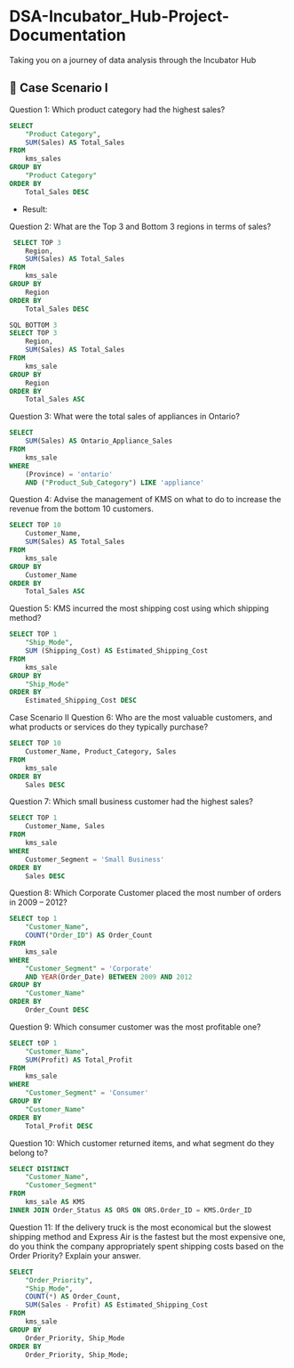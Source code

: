 # DSA-Incubator_Hub-Project-Documentation
Taking you on a journey of data analysis through the Incubator Hub
## 📑 Case Scenario I
Question 1: Which product category had the highest sales?
        
``` SQL 
SELECT 
    "Product Category", 
    SUM(Sales) AS Total_Sales
FROM 
    kms_sales
GROUP BY 
    "Product Category"
ORDER BY 
    Total_Sales DESC 
```
- Result:
  
Question 2: What are the Top 3 and Bottom 3 regions in terms of sales?
``` SQL
 SELECT TOP 3
    Region, 
    SUM(Sales) AS Total_Sales
FROM 
    kms_sale
GROUP BY 
    Region
ORDER BY 
    Total_Sales DESC

SQL BOTTOM 3
SELECT TOP 3
    Region, 
    SUM(Sales) AS Total_Sales
FROM 
    kms_sale
GROUP BY 
    Region
ORDER BY 
    Total_Sales ASC
```
Question 3: What were the total sales of appliances in Ontario?
``` SQL
SELECT 
    SUM(Sales) AS Ontario_Appliance_Sales
FROM 
    kms_sale
WHERE 
    (Province) = 'ontario'
    AND ("Product_Sub_Category") LIKE 'appliance'
````
Question 4: Advise the management of KMS on what to do to increase the revenue from the bottom 10 customers.
``` SQL
SELECT TOP 10
    Customer_Name, 
    SUM(Sales) AS Total_Sales
FROM 
    kms_sale
GROUP BY 
    Customer_Name
ORDER BY 
    Total_Sales ASC
```

Question 5: KMS incurred the most shipping cost using which shipping method?
``` SQL
SELECT TOP 1
    "Ship_Mode", 
    SUM (Shipping_Cost) AS Estimated_Shipping_Cost
FROM 
    kms_sale
GROUP BY 
    "Ship_Mode"
ORDER BY 
    Estimated_Shipping_Cost DESC
```   

Case Scenario II
Question 6: Who are the most valuable customers, and what products or services do they typically purchase?
``` SQL
SELECT TOP 10
    Customer_Name, Product_Category, Sales
FROM
    kms_sale
ORDER BY
    Sales DESC
```
Question 7: Which small business customer had the highest sales?
``` SQL
SELECT TOP 1
    Customer_Name, Sales 
FROM 
    kms_sale
WHERE 
    Customer_Segment = 'Small Business'
ORDER BY 
    Sales DESC
```

Question 8: Which Corporate Customer placed the most number of orders in 2009 – 2012?
``` SQL
SELECT top 1
    "Customer_Name", 
    COUNT("Order_ID") AS Order_Count
FROM 
    kms_sale
WHERE 
    "Customer_Segment" = 'Corporate'
    AND YEAR(Order_Date) BETWEEN 2009 AND 2012
GROUP BY 
    "Customer_Name"
ORDER BY 
    Order_Count DESC
```

Question 9: Which consumer customer was the most profitable one?
```SQL
SELECT tOP 1
    "Customer_Name", 
    SUM(Profit) AS Total_Profit
FROM 
    kms_sale
WHERE 
    "Customer_Segment" = 'Consumer'
GROUP BY 
    "Customer_Name"
ORDER BY 
    Total_Profit DESC
```

Question 10: Which customer returned items, and what segment do they belong to?
``` SQL
SELECT DISTINCT
    "Customer_Name", 
    "Customer_Segment"
FROM 
    kms_sale AS KMS
INNER JOIN Order_Status AS ORS ON ORS.Order_ID = KMS.Order_ID
```

Question 11: If the delivery truck is the most economical but the slowest shipping method and Express Air is the fastest but the most expensive one, do you think the company appropriately spent shipping costs based on the Order Priority? Explain your answer.
``` SQL
SELECT 
    "Order_Priority",
    "Ship_Mode",
    COUNT(*) AS Order_Count,
    SUM(Sales - Profit) AS Estimated_Shipping_Cost
FROM 
    kms_sale
GROUP BY 
    Order_Priority, Ship_Mode
ORDER BY 
    Order_Priority, Ship_Mode;
```

